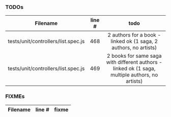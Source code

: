 ### TODOs
| Filename | line # | todo
|:--------:|:------:|:------:
| tests/unit/controllers/list.spec.js | 468 | 2 authors for a book - linked ok (1 saga, 2 authors, no artists)
| tests/unit/controllers/list.spec.js | 469 | 2 books for same saga with different authors - linked ok (1 saga, multiple authors, no artists)


### FIXMEs
| Filename | line # | fixme
|:--------:|:------:|:------:
